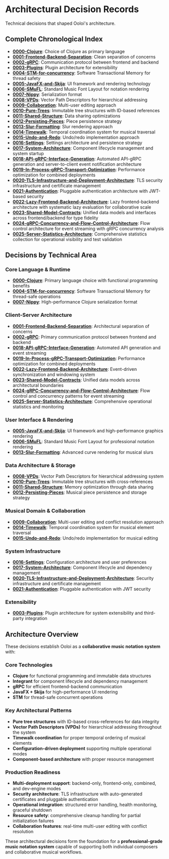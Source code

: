 # Architectural Decision Records

Technical decisions that shaped Ooloi's architecture.

## Complete Chronological Index

- **[0000-Clojure](0000-Clojure.md)**: Choice of Clojure as primary language
- **[0001-Frontend-Backend-Separation](0001-Frontend-Backend-Separation.md)**: Clean separation of concerns
- **[0002-gRPC](0002-gRPC.md)**: Communication protocol between frontend and backend
- **[0003-Plugins](0003-Plugins.md)**: Plugin architecture for extensibility
- **[0004-STM-for-concurrency](0004-STM-for-concurrency.md)**: Software Transactional Memory for thread safety
- **[0005-JavaFX-and-Skija](0005-JavaFX-and-Skija.md)**: UI framework and rendering technology
- **[0006-SMuFL](0006-SMuFL.md)**: Standard Music Font Layout for notation rendering
- **[0007-Nippy](0007-Nippy.md)**: Serialization format
- **[0008-VPDs](0008-VPDs.md)**: Vector Path Descriptors for hierarchical addressing
- **[0009-Collaboration](0009-Collaboration.md)**: Multi-user editing approach
- **[0010-Pure-Trees](0010-Pure-Trees.md)**: Immutable tree structures with ID-based references
- **[0011-Shared-Structure](0011-Shared-Structure.md)**: Data sharing optimizations
- **[0012-Persisting-Pieces](0012-Persisting-Pieces.md)**: Piece persistence strategy
- **[0013-Slur-Formatting](0013-Slur-Formatting.md)**: Slur rendering approach
- **[0014-Timewalk](0014-Timewalk.md)**: Temporal coordination system for musical traversal
- **[0015-Undo-and-Redo](0015-Undo-and-Redo.md)**: Undo/redo implementation approach
- **[0016-Settings](0016-Settings.md)**: Settings architecture and persistence strategy
- **[0017-System-Architecture](0017-System-Architecture.md)**: Component lifecycle management and system startup
- **[0018-API-gRPC-Interface-Generation](0018-API-gRPC-Interface-Generation.md)**: Automated API-gRPC generation and server-to-client event notification architecture
- **[0019-In-Process-gRPC-Transport-Optimization](0019-In-Process-gRPC-Transport-Optimization.md)**: Performance optimization for combined deployments
- **[0020-TLS-Infrastructure-and-Deployment-Architecture](0020-TLS-Infrastructure-and-Deployment-Architecture.md)**: TLS security infrastructure and certificate management
- **[0021-Authentication](0021-Authentication.md)**: Pluggable authentication architecture with JWT-based security
- **[0022-Lazy-Frontend-Backend-Architecture](0022-Lazy-Frontend-Backend-Architecture.md)**: Lazy frontend-backend architecture with systematic lazy evaluation for collaborative scale
- **[0023-Shared-Model-Contracts](0023-Shared-Model-Contracts.md)**: Unified data models and interfaces across frontend/backend for type fidelity
- **[0024-gRPC-Concurrency-and-Flow-Control-Architecture](0024-gRPC-Concurrency-and-Flow-Control-Architecture.md)**: Flow control architecture for event streaming with gRPC concurrency analysis
- **[0025-Server-Statistics-Architecture](0025-Server-Statistics-Architecture.md)**: Comprehensive statistics collection for operational visibility and test validation

## Decisions by Technical Area

### **Core Language & Runtime**
- **[0000-Clojure](0000-Clojure.md)**: Primary language choice with functional programming benefits
- **[0004-STM-for-concurrency](0004-STM-for-concurrency.md)**: Software Transactional Memory for thread-safe operations
- **[0007-Nippy](0007-Nippy.md)**: High-performance Clojure serialization format

### **Client-Server Architecture**
- **[0001-Frontend-Backend-Separation](0001-Frontend-Backend-Separation.md)**: Architectural separation of concerns
- **[0002-gRPC](0002-gRPC.md)**: Primary communication protocol between frontend and backend  
- **[0018-API-gRPC-Interface-Generation](0018-API-gRPC-Interface-Generation.md)**: Automated API generation and event streaming
- **[0019-In-Process-gRPC-Transport-Optimization](0019-In-Process-gRPC-Transport-Optimization.md)**: Performance optimization for combined deployments
- **[0022-Lazy-Frontend-Backend-Architecture](0022-Lazy-Frontend-Backend-Architecture.md)**: Event-driven synchronization and windowing system
- **[0023-Shared-Model-Contracts](0023-Shared-Model-Contracts.md)**: Unified data models across architectural boundaries
- **[0024-gRPC-Concurrency-and-Flow-Control-Architecture](0024-gRPC-Concurrency-and-Flow-Control-Architecture.md)**: Flow control and concurrency patterns for event streaming
- **[0025-Server-Statistics-Architecture](0025-Server-Statistics-Architecture.md)**: Comprehensive operational statistics and monitoring

### **User Interface & Rendering**  
- **[0005-JavaFX-and-Skija](0005-JavaFX-and-Skija.md)**: UI framework and high-performance graphics rendering
- **[0006-SMuFL](0006-SMuFL.md)**: Standard Music Font Layout for professional notation rendering
- **[0013-Slur-Formatting](0013-Slur-Formatting.md)**: Advanced curve rendering for musical slurs

### **Data Architecture & Storage**
- **[0008-VPDs](0008-VPDs.md)**: Vector Path Descriptors for hierarchical addressing system
- **[0010-Pure-Trees](0010-Pure-Trees.md)**: Immutable tree structures with cross-references  
- **[0011-Shared-Structure](0011-Shared-Structure.md)**: Memory optimization through data sharing
- **[0012-Persisting-Pieces](0012-Persisting-Pieces.md)**: Musical piece persistence and storage strategy

### **Musical Domain & Collaboration**
- **[0009-Collaboration](0009-Collaboration.md)**: Multi-user editing and conflict resolution approach
- **[0014-Timewalk](0014-Timewalk.md)**: Temporal coordination system for musical element traversal
- **[0015-Undo-and-Redo](0015-Undo-and-Redo.md)**: Undo/redo implementation for musical editing

### **System Infrastructure**
- **[0016-Settings](0016-Settings.md)**: Configuration architecture and user preferences
- **[0017-System-Architecture](0017-System-Architecture.md)**: Component lifecycle and dependency management
- **[0020-TLS-Infrastructure-and-Deployment-Architecture](0020-TLS-Infrastructure-and-Deployment-Architecture.md)**: Security infrastructure and certificate management
- **[0021-Authentication](0021-Authentication.md)**: Pluggable authentication with JWT security

### **Extensibility**
- **[0003-Plugins](0003-Plugins.md)**: Plugin architecture for system extensibility and third-party integration

## Architecture Overview

These decisions establish Ooloi as a **collaborative music notation system** with:

### **Core Technologies**
- **Clojure** for functional programming and immutable data structures
- **Integrant** for component lifecycle and dependency management
- **gRPC** for efficient frontend-backend communication
- **JavaFX + Skija** for high-performance UI rendering
- **STM** for thread-safe concurrent operations

### **Key Architectural Patterns**
- **Pure tree structures** with ID-based cross-references for data integrity
- **Vector Path Descriptors (VPDs)** for hierarchical addressing throughout the system
- **Timewalk coordination** for proper temporal ordering of musical elements
- **Configuration-driven deployment** supporting multiple operational modes
- **Component-based architecture** with proper resource management

### **Production Readiness**
- **Multi-deployment support**: backend-only, frontend-only, combined, and dev-engine modes
- **Security architecture**: TLS infrastructure with auto-generated certificates and pluggable authentication
- **Operational integration**: structured error handling, health monitoring, graceful shutdown
- **Resource safety**: comprehensive cleanup handling for partial initialization failures
- **Collaboration features**: real-time multi-user editing with conflict resolution

These architectural decisions form the foundation for a **professional-grade music notation system** capable of supporting both individual composers and collaborative musical workflows.
